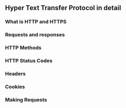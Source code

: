 ## Hyper Text Transfer Protocol in detail

### What is HTTP and HTTPS

### Requests and responses

### HTTP Methods

### HTTP Status Codes

### Headers

### Cookies

### Making Requests